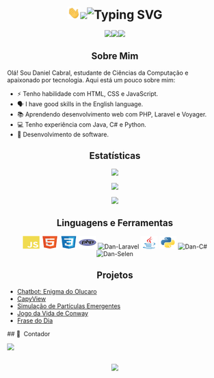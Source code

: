<h1 align="center"><img width="30px" margin="0px" src="https://raw.githubusercontent.com/ABSphreak/ABSphreak/master/gifs/Hi.gif"><img height="30px" src="https://emojis.slackmojis.com/emojis/images/1531849430/4246/blob-sunglasses.gif?1531849430"><img src="https://readme-typing-svg.herokuapp.com?font=Fira+Code&weight=900&size=24&pause=1000&color=F7F7F7&center=true&random=false&width=435&lines=Ol%C3%A1!+Bem-vindos+ao+meu+perfil!;Hello!+Welcome+to+my+profile!" alt="Typing SVG" />
  
</h1>  
<p align="center">
  <a href="https://www.instagram.com/danieldemac/" target="_blank"><img src="https://img.shields.io/badge/-Instagram-%23E4405F?style=for-the-badge&logo=instagram&logoColor=white" target="_blank"></a><a href="mailto:dm.arantes.cabral@gmail.com"><img src="https://img.shields.io/badge/-Gmail-%23333?style=for-the-badge&logo=gmail&logoColor=white" target="_blank"></a><a href="https://www.linkedin.com/in/daniel-de-melo-arantes-cabral-63664659//" target="_blank"><img src="https://img.shields.io/badge/-LinkedIn-%230077B5?style=for-the-badge&logo=linkedin&logoColor=white" target="_blank">
  </a>
</p>
<!-- Seção "Sobre Mim" -->
<h2 align="center">Sobre Mim</h2>

<p align="center">
  
 Olá! Sou Daniel Cabral, estudante de Ciências da Computação e apaixonado por tecnologia. Aqui está um pouco sobre mim:
</p>

<!-- Lista de habilidades e experiência -->
<p align="center">
  <ul>
    <li>⚡ Tenho habilidade com HTML, CSS e JavaScript.</li>
    <li>🗣️ I have good skills in the English language.</li>
    <li>📚 Aprendendo desenvolvimento web com PHP, Laravel e Voyager.</li>
    <li>💻 Tenho experiência com Java, C# e Python.</li>
    <li>🔭 Desenvolvimento de software.</li>
  </ul>
</p>

<!-- Estatísticas e gráficos -->
<h2 align="center">Estatísticas</h2>
<p align="center">
  <img src="https://github-readme-stats-defcon27.vercel.app/api?username=danieldemac&show_icons=true&theme=react&include_all_commits=true&count_private=true" height="180" />
</p>

 <p align="center">
    <img src="https://streak-stats.demolab.com/?user=danieldemac&theme=react" height="180"/>
</p> 

<p align="center">
  <img src="https://github-readme-stats-defcon27.vercel.app/api/top-langs/?username=danieldemac&layout=compact&langs_count=16&theme=react" height="180" /> 
</p>


<!-- Linguagens e ferramentas -->
<h2 align="center">Linguagens e Ferramentas</h2>
<p align="center">
<p align="center">
  <img src="https://raw.githubusercontent.com/devicons/devicon/master/icons/javascript/javascript-plain.svg" alt="Dan-Js" height="30" width="40">
  <img src="https://raw.githubusercontent.com/devicons/devicon/master/icons/html5/html5-original.svg" alt="Dan-HTML" height="30" width="40">
  <img src="https://raw.githubusercontent.com/devicons/devicon/master/icons/css3/css3-original.svg" alt="Dan-CSS" height="30" width="40">
  <img src="https://raw.githubusercontent.com/devicons/devicon/master/icons/php/php-original.svg" alt="Dan-CSS" height="30" width="40">
  <img src="https://cdn.jsdelivr.net/gh/devicons/devicon/icons/laravel/laravel-plain-wordmark.svg" alt="Dan-Laravel" height="30" width="40">
  <img src="https://raw.githubusercontent.com/devicons/devicon/master/icons/java/java-original.svg" alt="Dan-Java" height="30" width="40">
  <img src="https://raw.githubusercontent.com/devicons/devicon/master/icons/python/python-original.svg" alt="Dan-Py" height="30" width="40">
  <img src="https://cdn.jsdelivr.net/gh/devicons/devicon/icons/csharp/csharp-original.svg" alt="Dan-C#" height="30" width="40">
  <img src="https://cdn.jsdelivr.net/gh/devicons/devicon/icons/selenium/selenium-original.svg" alt="Dan-Selen" height="30" width="40">
</p>
</p>

<!-- Links de sites -->
<h2 align="center">Projetos</h2>
<p align="center">
  <ul>
    <li><a href="https://olucaro.netlify.app">Chatbot: Enigma do Olucaro</a></li>
    <li><a href="https://capyview.netlify.app/">CapyView</a></li>
    <li><a href="https://particulasemergentes.netlify.app"> Simulação de Partículas Emergentes</a></li>
    <li><a href="https://gamelifesimulation.netlify.app/"> Jogo da Vida de Conway</a></li>
    <li><a href="https://afrasedodia.netlify.app/">Frase do Dia</a></li>
  </ul>
  
</p>
  ## 👀 &nbsp;Contador
<p align="center">
<img align="left" src="https://profile-counter.glitch.me/danieldemac/count.svg" />
</p>

<br><br>
<p align="center">
<img src="https://github.com/Anmol-Baranwal/Cool-GIFs-For-GitHub/assets/74038190/0c7eb6ed-663b-4ce4-bfbd-18239a38ba1b" width="500">
</p>
<br><br>

<!--
**danieldemac/danieldemac** is a ✨ _special_ ✨ repository because its `README.md` (this file) appears on your GitHub profile.

Here are some ideas to get you started:

- 🔭 I’m currently working on ...
- 🌱 I’m currently learning ...
- 👯 I’m looking to collaborate on ...
- 🤔 I’m looking for help with ...
- 💬 Ask me about ...
- 📫 How to reach me: ...
- 😄 Pronouns: ...
- ⚡ Fun fact: ...
-->
